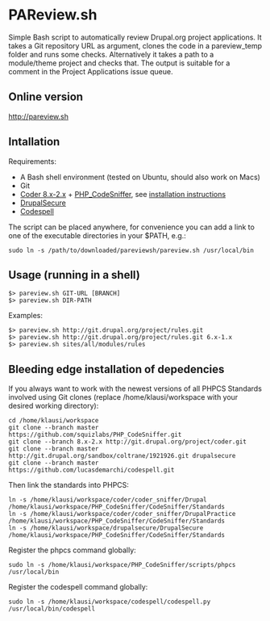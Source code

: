 PAReview.sh
===========

Simple Bash script to automatically review Drupal.org project applications. It
takes a Git repository URL as argument, clones the code in a pareview_temp
folder and runs some checks. Alternatively it takes a path to a module/theme
project and checks that. The output is suitable for a comment in the Project
Applications issue queue.

Online version
--------------
http://pareview.sh

Intallation
-----------

Requirements:
- A Bash shell environment (tested on Ubuntu, should also work on Macs)
- Git
- [Coder 8.x-2.x](http://drupal.org/project/coder) + [PHP_CodeSniffer](https://github.com/squizlabs/PHP_CodeSniffer), see [installation instructions](https://drupal.org/node/1419988)
- [DrupalSecure](http://drupal.org/sandbox/coltrane/1921926)
- [Codespell](https://github.com/lucasdemarchi/codespell)


The script can be placed anywhere, for convenience you can add a link to one of
the executable directories in your $PATH, e.g.:

    sudo ln -s /path/to/downloaded/pareviewsh/pareview.sh /usr/local/bin


Usage (running in a shell)
--------------------------

    $> pareview.sh GIT-URL [BRANCH]
    $> pareview.sh DIR-PATH

Examples:
    
    $> pareview.sh http://git.drupal.org/project/rules.git
    $> pareview.sh http://git.drupal.org/project/rules.git 6.x-1.x
    $> pareview.sh sites/all/modules/rules


Bleeding edge installation of depedencies
-----------------------------------------

If you always want to work with the newest versions of all PHPCS Standards
involved using Git clones (replace /home/klausi/workspace with your desired
working directory):

    cd /home/klausi/workspace
    git clone --branch master https://github.com/squizlabs/PHP_CodeSniffer.git
    git clone --branch 8.x-2.x http://git.drupal.org/project/coder.git
    git clone --branch master http://git.drupal.org/sandbox/coltrane/1921926.git drupalsecure
    git clone --branch master https://github.com/lucasdemarchi/codespell.git

Then link the standards into PHPCS:

    ln -s /home/klausi/workspace/coder/coder_sniffer/Drupal /home/klausi/workspace/PHP_CodeSniffer/CodeSniffer/Standards
    ln -s /home/klausi/workspace/coder/coder_sniffer/DrupalPractice /home/klausi/workspace/PHP_CodeSniffer/CodeSniffer/Standards
    ln -s /home/klausi/workspace/drupalsecure/DrupalSecure /home/klausi/workspace/PHP_CodeSniffer/CodeSniffer/Standards

Register the phpcs command globally:

    sudo ln -s /home/klausi/workspace/PHP_CodeSniffer/scripts/phpcs /usr/local/bin

Register the codespell command globally:

    sudo ln -s /home/klausi/workspace/codespell/codespell.py /usr/local/bin/codespell
